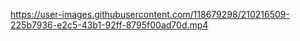 

https://user-images.githubusercontent.com/118679298/210216509-225b7936-e2c5-43b1-92ff-8795f00ad70d.mp4

